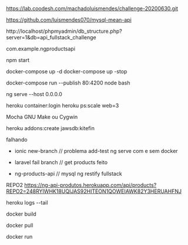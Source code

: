 
https://lab.coodesh.com/machadoluismendes/challenge-20200630.git

https://github.com/luismendes070/mysql-mean-api


http://localhost/phpmyadmin/db_structure.php?server=1&db=api_fullstack_challenge


com.example.ngproductsapi

npm start

docker-compose up -d
docker-compose up -stop

docker-compose run --publish 80:4200 node bash

ng serve --host 0.0.0.0

heroku container:login
heroku ps:scale web=3

Mocha GNU Make ou Cygwin


heroku addons:create jawsdb:kitefin

falhando

- ionic new-branch // problema add-test ng serve com e sem docker

- laravel fail branch // get products feito

- ng-products-api // mysql ng restify fullstack



REPO2
https://ng-api-produtos.herokuapp.com/api/products?REPO2=248RYIWHK18UQIJAS92HITEON1QOWEIAWK82Y3HERUAHFNJ

heroku logs --tail

docker build

docker pull

docker run
